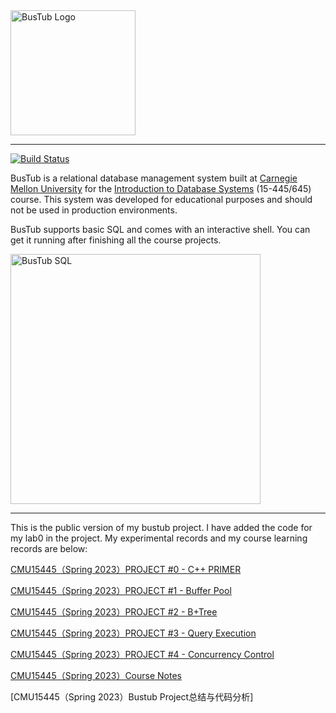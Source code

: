 <img src="logo/bustub-whiteborder.svg" alt="BusTub Logo" height="200">

-----------------

[![Build Status](https://github.com/cmu-db/bustub/actions/workflows/cmake.yml/badge.svg)](https://github.com/cmu-db/bustub/actions/workflows/cmake.yml)

BusTub is a relational database management system built at [Carnegie Mellon University](https://db.cs.cmu.edu) for the [Introduction to Database Systems](https://15445.courses.cs.cmu.edu) (15-445/645) course. This system was developed for educational purposes and should not be used in production environments.

BusTub supports basic SQL and comes with an interactive shell. You can get it running after finishing all the course projects.

<img src="logo/sql.png" alt="BusTub SQL" width="400">

-----------------

This is the public version of my bustub project. I have added the code for my lab0 in the project. My experimental records and my course learning records are below:

[CMU15445（Spring 2023）PROJECT #0 - C++ PRIMER](/records/lab0.md)

[CMU15445（Spring 2023）PROJECT #1 - Buffer Pool](/records/lab1.md)

[CMU15445（Spring 2023）PROJECT #2 - B+Tree](/records/lab2.md)

[CMU15445（Spring 2023）PROJECT #3 - Query Execution](/records/lab3.md)

[CMU15445（Spring 2023）PROJECT #4 - Concurrency Control](/records/lab4.md)

[CMU15445（Spring 2023）Course Notes](/records/notes.md)

[CMU15445（Spring 2023）Bustub Project总结与代码分析]

